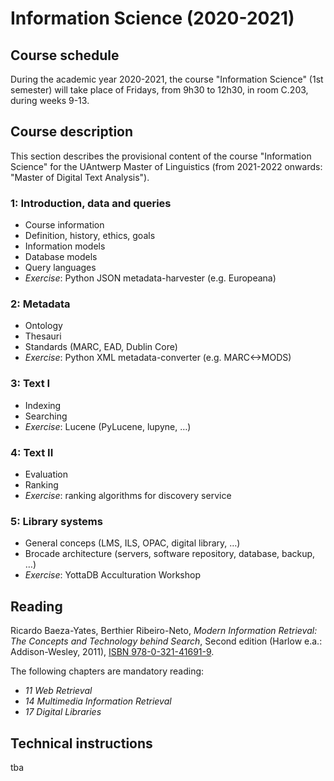 # Information Science (2020-2021)

## Course schedule

During the academic year 2020-2021, the course "Information Science" (1st semester) will take place of Fridays, from 9h30 to 12h30, in room C.203, during weeks 9-13.

## Course description

This section describes the provisional content of the course "Information Science" for the UAntwerp Master of Linguistics (from 2021-2022 onwards: "Master of Digital Text Analysis").

### 1: Introduction, data and queries
- Course information
- Definition, history, ethics, goals
- Information models
- Database models
- Query languages
- *Exercise*: Python JSON metadata-harvester (e.g. Europeana)

### 2: Metadata
- Ontology
- Thesauri
- Standards (MARC, EAD, Dublin Core)
- *Exercise*: Python XML metadata-converter (e.g. MARC<->MODS)

### 3: Text I
- Indexing
- Searching
- *Exercise*: Lucene (PyLucene, lupyne, …)

### 4: Text II
- Evaluation
- Ranking
- *Exercise*: ranking algorithms for discovery service

### 5: Library systems
- General conceps (LMS, ILS, OPAC, digital library, …)
- Brocade architecture (servers, software repository, database, backup, …)
- *Exercise*: YottaDB Acculturation Workshop


## Reading

Ricardo Baeza-Yates, Berthier Ribeiro-Neto, *Modern Information Retrieval: The Concepts and Technology behind Search*, Second edition (Harlow e.a.: Addison-Wesley, 2011), [ISBN 978-0-321-41691-9](https://isbnsearch.org/isbn/9780321416919).

The following chapters are mandatory reading:

- *11 Web Retrieval*
- *14 Multimedia Information Retrieval*
- *17 Digital Libraries*


## Technical instructions

tba
